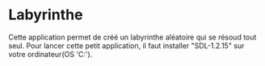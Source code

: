 # Labyrinthe
Cette application permet de créé un labyrinthe aléatoire qui se résoud tout seul.
Pour lancer cette petit application, il faut installer "SDL-1.2.15" sur votre ordinateur(OS 'C:').
